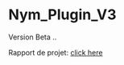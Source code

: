 # Nym_Plugin_V3

Version Beta ..

Rapport de projet: [click here](https://drive.google.com/file/d/0B40h0WEut28yaXMwNWVVNDkwUzQ/view)
